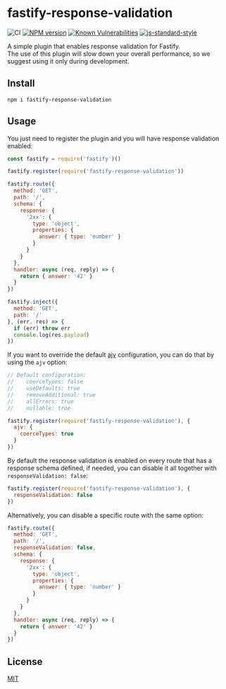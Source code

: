 # fastify-response-validation

![CI](https://github.com/fastify/fastify-response-validation/workflows/CI/badge.svg)
[![NPM version](https://img.shields.io/npm/v/fastify-response-validation.svg?style=flat)](https://www.npmjs.com/package/fastify-response-validation)
[![Known Vulnerabilities](https://snyk.io/test/github/fastify/fastify-response-validation/badge.svg)](https://snyk.io/test/github/fastify/fastify-response-validation)
[![js-standard-style](https://img.shields.io/badge/code%20style-standard-brightgreen.svg?style=flat)](https://standardjs.com/)

A simple plugin that enables response validation for Fastify.  
The use of this plugin will slow down your overall performance, so we suggest using it only during development.

## Install
```
npm i fastify-response-validation
```

## Usage
You just need to register the plugin and you will have response validation enabled:
```js
const fastify = require('fastify')()

fastify.register(require('fastify-response-validation'))

fastify.route({
  method: 'GET',
  path: '/',
  schema: {
    response: {
      '2xx': {
        type: 'object',
        properties: {
          answer: { type: 'number' }
        }
      }
    }
  },
  handler: async (req, reply) => {
    return { answer: '42' }
  }
})

fastify.inject({
  method: 'GET',
  path: '/'
}, (err, res) => {
  if (err) throw err
  console.log(res.payload)
})
```

If you want to override the default [ajv](https://www.npmjs.com/package/ajv) configuration, you can do that by using the `ajv` option:
```js
// Default configuration:
//    coerceTypes: false
//    useDefaults: true
//    removeAdditional: true
//    allErrors: true
//    nullable: true

fastify.register(require('fastify-response-validation'), {
  ajv: {
    coerceTypes: true
  }
})
```

By default the response validation is enabled on every route that has a response schema defined, if needed, you can disable it all together with `responseValidation: false`:
```js
fastify.register(require('fastify-response-validation'), {
  responseValidation: false
})
```

Alternatively, you can disable a specific route with the same option:
```js
fastify.route({
  method: 'GET',
  path: '/',
  responseValidation: false,
  schema: {
    response: {
      '2xx': {
        type: 'object',
        properties: {
          answer: { type: 'number' }
        }
      }
    }
  },
  handler: async (req, reply) => {
    return { answer: '42' }
  }
})
```

## License
[MIT](./LICENSE)

